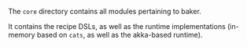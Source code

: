 The `core` directory contains all modules pertaining to baker.

It contains the recipe DSLs, as well as the runtime implementations (in-memory based on `cats`, as well as the akka-based runtime).
